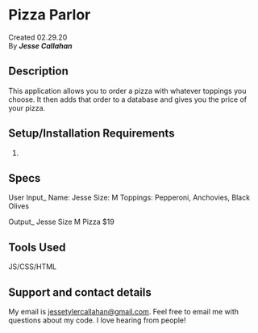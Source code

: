 # Pizza Parlor

Created 02.29.20</br>
By _**Jesse Callahan**_</br>

## Description
This application allows you to order a pizza with whatever toppings you choose. It then adds that order to a database and gives you the price of your pizza.

## Setup/Installation Requirements
1) 

## Specs

User Input_
Name: Jesse
Size: M
Toppings: Pepperoni, Anchovies, Black Olives

Output_
Jesse Size M Pizza $19 

## Tools Used
JS/CSS/HTML

## Support and contact details

My email is jessetylercallahan@gmail.com. Feel free to email me with questions about my code. I love hearing from people!